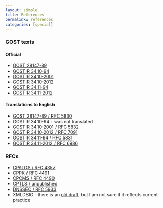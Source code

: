 ```yaml
---
layout: simple
title: References
permalink: references
categories: [special]
---
```

### GOST texts
#### Official
* [GOST 28147-89](http://protect.gost.ru/v.aspx?control=7&id=139177)
* [GOST R 34.10-94](http://russgost.ru/catalog/item17756)
* [GOST R 34.10-2001](http://protect.gost.ru/v.aspx?control=7&id=131131)
* [GOST R 34.10-2012](http://protect.gost.ru/v.aspx?control=7&id=180151)
* [GOST R 34.11-94](http://protect.gost.ru/document.aspx?control=7&id=134550)
* [GOST R 34.11-2012](http://protect.gost.ru/document.aspx?control=7&id=180209)

#### Translations to English
* [GOST 28147-89 / RFC 5830](http://tools.ietf.org/html/rfc5830)
* GOST R 34.10-94 - was not translated
* [GOST R 34.10-2001 / RFC 5832](http://tools.ietf.org/html/rfc5832)
* [GOST R 34.10-2012 / RFC 7091](http://tools.ietf.org/html/rfc7091)
* [GOST R 34.11-94 / RFC 5831](http://tools.ietf.org/html/rfc5831)
* [GOST R 34.11-2012 / RFC 6986](http://tools.ietf.org/html/rfc6986)


### RFCs
* [CPALGS / RFC 4357](https://tools.ietf.org/html/rfc4357)
* [CPPK / RFC 4491](https://tools.ietf.org/html/rfc4491)
* [CPCMS / RFC 4490](https://tools.ietf.org/html/rfc4490)
* [CPTLS / unpublished](http://tools.ietf.org/html/draft-chudov-cryptopro-cptls)
* [DNSSEC / RFC 5933](https://tools.ietf.org/html/rfc5933)
* XMLDSIG - there is an [old draft](http://tools.ietf.org/html/draft-chudov-cryptopro-cpxmldsig),
  but I am not sure if it reflects current practice
